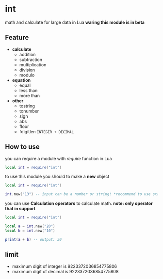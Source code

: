 # int

math and calculate for large data in Lua
**waring this module is in beta**

## Feature

- **calculate**
    - addition
    - subtraction
    - multiplication
    - division
    - modulo
- **equation**
    - equal
    - less than
    - more than
- **other**
    - tostring
    - tonumber
    - sign
    - abs
    - floor
    - fdigitlen `INTEGER + DECIMAL`

## How to use

you can require a module with *require* function in Lua
```lua
local int = require("int")
```

to use this module you should to make a **new** object
```lua
local int = require("int")

int.new("13") -- input can be a number or string! *recommend to use string*
```

you can use **Calculation operators** to calculate math. 
**note: only operator that in support**
```lua
local int = require("int")

local a = int.new("20")
local b = int.new("10")

print(a + b) -- output: 30
```
## limit
- maximum digit of integer is 9223372036854775806
- maximum digit of decimal is 9223372036854775808
